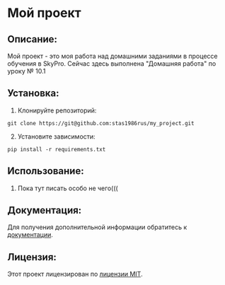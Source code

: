# Мой проект

## Описание:

Мой проект - это моя работа над домашними заданиями в процессе обучения в SkyPro. Сейчас здесь выполнена "Домашняя работа" по уроку № 10.1

## Установка:

1. Клонируйте репозиторий:
```
git clone https://git@github.com:stas1986rus/my_project.git
```
2. Установите зависимости:
```
pip install -r requirements.txt
```
## Использование:

1. Пока тут писать особо не чего(((

## Документация:

Для получения дополнительной информации обратитесь к [документации](docs/README.md).

## Лицензия:

Этот проект лицензирован по [лицензии MIT](LICENSE).